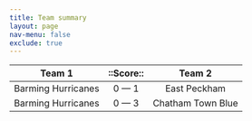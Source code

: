 ```yaml
---
title: Team summary
layout: page
nav-menu: false
exclude: true
---
```




|       Team 1       |  ::Score::  |      Team 2       |
|:------------------:|:-----------:|:-----------------:|
| Barming Hurricanes | 0 &mdash; 1 |   East Peckham    |
| Barming Hurricanes | 0 &mdash; 3 | Chatham Town Blue |

 <br /><br /><br />